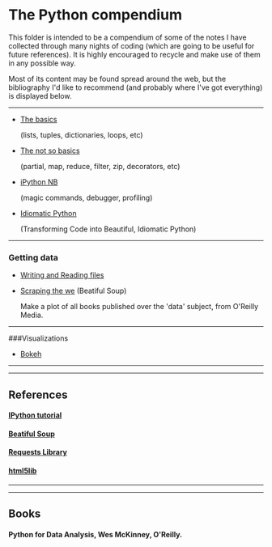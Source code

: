 # The Python compendium

This folder is intended to be a compendium of 
some of the notes I have collected through many nights of 
coding (which are going to be useful for future references). 
It is highly encouraged to recycle and make use of them in any possible way.

Most of its content may be found spread around the web, but 
the bibliography I'd like to recommend (and probably where I've got everything) 
is displayed below.

------

* [The basics](https://nbviewer.jupyter.org/github/ja-vazquez/Python_compendium/blob/master/The_basics.ipynb)

	(lists, tuples, dictionaries, loops, etc)

* [The not so basics](https://nbviewer.jupyter.org/github/ja-vazquez/Python_compendium/blob/master/The_not_so_basics.ipynb) 

	(partial, map, reduce, filter, zip, decorators, etc)

* [iPython NB](https://nbviewer.jupyter.org/github/ja-vazquez/Python_compendium/blob/master/iPython.ipynb)

	(magic commands, debugger, profiling)


* [Idiomatic Python](https://nbviewer.jupyter.org/github/ja-vazquez/Python_compendium/blob/master/Idiomatic_Python.ipynb)

	(Transforming Code into Beautiful, Idiomatic Python)

------


### Getting data
* [Writing and Reading files](https://nbviewer.jupyter.org/github/ja-vazquez/Python_compendium/blob/master/Input_output.ipynb)

* [Scraping the we](https://github.com/ja-vazquez/Python_compendium/blob/master/Scraping_the_web_books.ipynb) (Beatiful Soup)
	
	Make a plot of all books published over the 'data' subject, from O'Reilly Media.

------


###Visualizations

* [Bokeh](https://nbviewer.jupyter.org/github/ja-vazquez/Python_compendium/blob/master/Bokeh_examples.ipynb)

----
----
## References

#### [IPython tutorial](https://ipython.org/ipython-doc/2/interactive/tutorial.html)
#### [Beatiful Soup](https://www.crummy.com/software/BeautifulSoup/)
#### [Requests Library](http://docs.python-requests.org/en/master/)
#### [html5lib](https://pypi.python.org/pypi/html5lib)
----
----

## Books
#### Python for Data Analysis, Wes McKinney, O'Reilly.